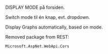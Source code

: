 DISPLAY MODE på forsiden.

Switch mode til én knap, evt. dropdown.

Display Graphs automatically, based on mode.


Removed package from REST:

    Microsoft.AspNet.WebApi.Cors
    